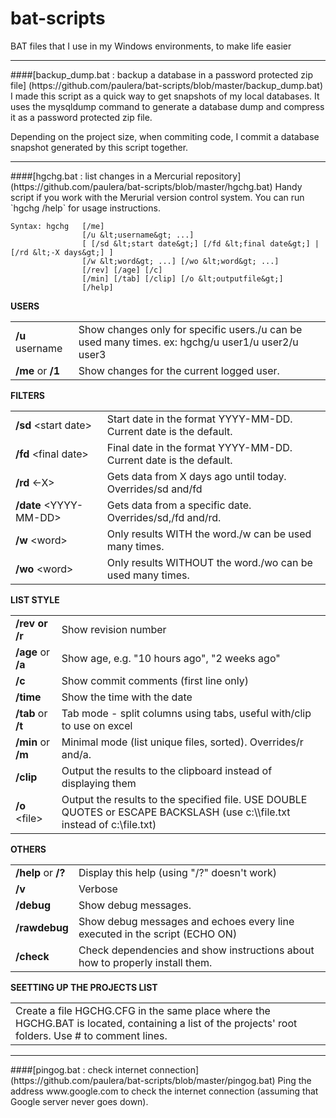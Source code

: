 bat-scripts
===========

BAT files that I use in my Windows environments, to make life easier

<hr>
####[backup_dump.bat : backup a database in a password protected zip file] (https://github.com/paulera/bat-scripts/blob/master/backup_dump.bat)
I made this script as a quick way to get snapshots of my local databases. It uses the mysqldump command to generate a database dump and compress it as a password protected zip file.

Depending on the project size, when commiting code, I commit a database snapshot generated by this script together.

<hr>
####[hgchg.bat : list changes in a Mercurial repository] (https://github.com/paulera/bat-scripts/blob/master/hgchg.bat)
Handy script if you work with the Merurial version control system. You can run `hgchg /help` for usage instructions.

```
Syntax: hgchg   [/me]
                [/u &lt;username&gt; ...]
                [ [/sd &lt;start date&gt;] [/fd &lt;final date&gt;] | [/rd &lt;-X days&gt;] ]
                [/w &lt;word&gt; ...] [/wo &lt;word&gt; ...]
                [/rev] [/age] [/c]
                [/min] [/tab] [/clip] [/o &lt;outputfile&gt;]
                [/help]
```

**USERS**
<table>
<tr><td><b>/u</b> username</td><td>Show changes only for specific users./u can be used many times. ex: hgchg/u user1/u user2/u user3</td></tr>
<tr><td><b>/me</b> or <b>/1</b></td><td>Show changes for the current logged user.</td></tr>
</table>

**FILTERS**
<table>
<tr><td><b>/sd</b> &lt;start date&gt;</td><td>Start date in the format YYYY-MM-DD. Current date is the default.</td></tr>
<tr><td><b>/fd</b> &lt;final date&gt;</td><td>Final date in the format YYYY-MM-DD. Current date is the default.</td></tr>
<tr><td><b>/rd</b> &lt;-X&gt;</td><td>Gets data from X days ago until today. Overrides/sd and/fd</td></tr>
<tr><td><b>/date</b> &lt;YYYY-MM-DD&gt;</td><td>Gets data from a specific date. Overrides/sd,/fd and/rd.</td></tr>
<tr><td><b>/w</b> &lt;word&gt;</td><td>Only results WITH the word./w can be used many times.</td></tr>
<tr><td><b>/wo</b> &lt;word&gt;</td><td>Only results WITHOUT the word./wo can be used many times.</td></tr>
</table>

**LIST STYLE**
<table>
<tr><td><b>/rev or <b>/r</b></td><td>Show revision number</td></tr>
<tr><td><b>/age</b> or <b>/a</b></td><td>Show age, e.g. "10 hours ago", "2 weeks ago"</td></tr>
<tr><td><b>/c</b></td><td>Show commit comments (first line only)</td></tr>
<tr><td><b>/time</b></td><td>Show the time with the date</td></tr>
<tr><td><b>/tab</b> or <b>/t</b></td><td>Tab mode - split columns using tabs, useful with/clip to use on excel</td></tr>
<tr><td><b>/min</b> or <b>/m</b></td><td>Minimal mode (list unique files, sorted). Overrides/r and/a.</td></tr>
<tr><td><b>/clip</b></td><td>Output the results to the clipboard instead of displaying them</td></tr>
<tr><td><b>/o</b> &lt;file&gt;</td><td>Output the results to the specified file. USE DOUBLE QUOTES or ESCAPE BACKSLASH (use c:\\file.txt instead of c:\file.txt)</td></tr>
</table>

**OTHERS**
<table>
<tr><td><b>/help</b> or <b>/?</b></td><td>Display this help (using "/?" doesn't work)</td></tr>
<tr><td><b>/v</b></td><td>Verbose</td></tr>
<tr><td><b>/debug</b></td><td>Show debug messages.</td></tr>
<tr><td><b>/rawdebug</b></td><td>Show debug messages and echoes every line executed in the script (ECHO ON)</td></tr>
<tr><td><b>/check</b></td><td>Check dependencies and show instructions about how to properly install them.</td></tr>
</table>

**SEETTING UP THE PROJECTS LIST**
<table>
<tr><td>Create a file HGCHG.CFG in the same place where the HGCHG.BAT is located, containing a list of the projects' root folders. Use # to comment lines.</td></tr>
</table>



<hr>
####[pingog.bat : check internet connection] (https://github.com/paulera/bat-scripts/blob/master/pingog.bat)
Ping the address www.google.com to check the internet connection (assuming that Google server never goes down).

